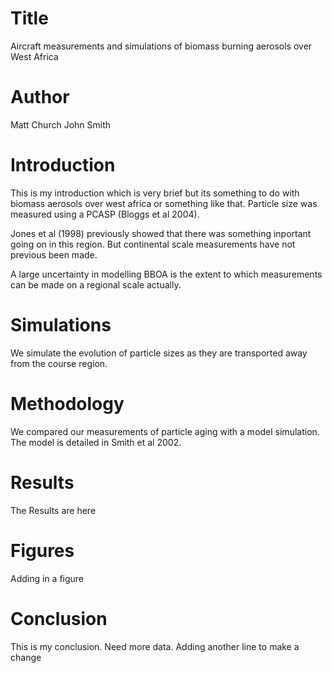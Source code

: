 # Title
Aircraft measurements and simulations of biomass burning aerosols over West Africa

# Author
Matt Church
John Smith

# Introduction
This is my introduction which is very brief but its something to do with biomass aerosols over west africa or something like
that.
Particle size was measured using a PCASP (Bloggs et al 2004).

Jones et al (1998) previously showed that there was something inportant going on in this region. 
But continental scale measurements have not previous been made. 

A large uncertainty in modelling BBOA is the extent to which
measurements can be made on a regional scale actually.

# Simulations
We simulate the evolution of particle sizes as they are transported
away from the course region.

# Methodology
We compared our measurements of particle aging with a model simulation. 
The model is detailed in Smith et al 2002.

# Results
The Results are here

# Figures 
Adding in a figure

# Conclusion
This is my conclusion. Need more data.
Adding another line to make a change

